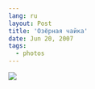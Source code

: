 ```yaml
---
lang: ru
layout: Post
title: 'Озёрная чайка'
date: Jun 20, 2007
tags:
  - photos
---
```


![](photo://Sapegin_Artem_20D_2007-05-26_350-5080)

